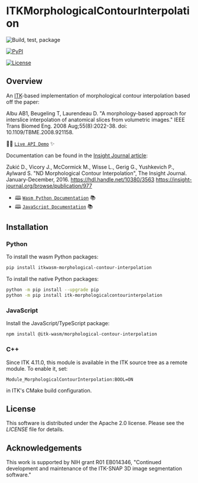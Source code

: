 # ITKMorphologicalContourInterpolation

![Build, test, package](https://github.com/KitwareMedical/ITKMorphologicalContourInterpolation/workflows/Build,%20test,%20package/badge.svg)

[![PyPI](https://img.shields.io/pypi/v/itk-morphologicalcontourinterpolation.svg)](https://pypi.python.org/pypi/itk-morphologicalcontourinterpolation)

[![License](https://img.shields.io/badge/License-Apache%202.0-blue.svg)](https://github.com/KitwareMedical/ITKMorphologicalContourInterpolation/blob/master/LICENSE)

## Overview

An [ITK](https://itk.org)-based implementation of morphological contour interpolation based off the paper:

Albu AB1, Beugeling T, Laurendeau D.
"A morphology-based approach for interslice interpolation of anatomical slices from volumetric images."
IEEE Trans Biomed Eng.
2008 Aug;55(8):2022-38.
doi: 10.1109/TBME.2008.921158.

👨‍💻 [`Live API Demo`] ✨

Documentation can be found in the [Insight Journal article](https://www.insight-journal.org/browse/publication/977):

Zukić D., Vicory J., McCormick M., Wisse L., Gerig G., Yushkevich P., Aylward S.
"ND Morphological Contour Interpolation",
The Insight Journal. January-December, 2016.
https://hdl.handle.net/10380/3563
https://insight-journal.org/browse/publication/977

- 🕮 [`Wasm Python Documentation`] 📚
- 🕮 [`JavaScript Documentation`] 📚

## Installation

### Python

To install the wasm Python packages:

```sh
pip install itkwasm-morphological-contour-interpolation
```

To install the native Python packages:

```sh
python -m pip install --upgrade pip
python -m pip install itk-morphologicalcontourinterpolation
```

### JavaScript

Install the JavaScript/TypeScript package:

```sh
npm install @itk-wasm/morphological-contour-interpolation
```

### C++

Since ITK 4.11.0, this module is available in the ITK source tree as a remote module. To enable it, set:

```
Module_MorphologicalContourInterpolation:BOOL=ON
```

in ITK's CMake build configuration.

## License

This software is distributed under the Apache 2.0 license. Please see the *LICENSE* file for details.

## Acknowledgements

This work is supported by NIH grant R01 EB014346, "Continued development and maintenance of the ITK-SNAP 3D image segmentation software."

[`Live API Demo`]: https://kitwaremedical.github.io/ITKMorphologicalContourInterpolation/ts/app/
[`Wasm Python Documentation`]: https://kitwaremedical.github.io/ITKMorphologicalContourInterpolation/py/docs/
[`JavaScript Documentation`]: https://kitwaremedical.github.io/ITKMorphologicalContourInterpolation/ts/docs/